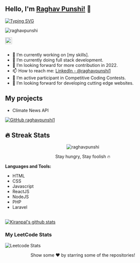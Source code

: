 ## Hello, I'm [Raghav Punshi!](https://google.com) 👋

[![Typing SVG](https://readme-typing-svg.herokuapp.com?size=25&color=1A9AF7&lines=I'm+Full+Stack+Web+Developer;and+Competitive+Coder)](https://git.io/typing-svg)

<p align="left"> <img src="https://komarev.com/ghpvc/?username=raghavpunshi1&label=Views&color=blue&style=plastic" alt="raghavpunshi" /> </p>

<a href="https://github.com/raghavpunshi1">
  <img align="left" alt="raghav" width="22px" src="https://cdn.jsdelivr.net/npm/simple-icons@v3/icons/github.svg" />
</a>

<br/>
<br/> 


- 🔭 I’m currently working on [my skills].
- 🌱 I’m currently doing full stack development.
- 🤔 I’m looking forward for more contribution in 2022.
- 📫 How to reach me: [LinkedIn - @raghavpunshi1](https://www.linkedin.com/in/raghavpunshi/)
- 🌱 I’m active participant in Competitive Coding Contests.
- 🤔 I’m looking forward for developing cutting edge websites.

## My projects
- Climate News API



[![GitHub raghavpunshi1](https://img.shields.io/github/followers/raghavpunshi1?label=follow&style=social)](https://github.com/raghavpunshi1)

## 🔥 Streak Stats

<p align="center">
	<img align="center" src="https://github-readme-streak-stats.herokuapp.com?user=raghavpunshi1&theme=tokyonight_duo&hide_border=true" alt="raghavpunshi" />
  <p align="center"> Stay hungry, Stay foolish 🔥 </p>
</p>


**Languages and Tools:**  
- HTML
- CSS
- Javascript
- ReactJS
- NodeJS
- PHP
- Laravel

<br/>
<a href="https://github.com/raghavpunshi1">
 <img align="center" src="https://github-readme-stats.vercel.app/api?username=raghavpunshi1&show_icons=true&theme=light&line_height=27" alt="Kiranpal's github stats"/>
</a>

### My LeetCode Stats
![Leetcode Stats](https://leetcode.card.workers.dev/?username=raghavpunshi1)

<div align="center">
Show some ❤️ by starring some of the repositories!
</div>

